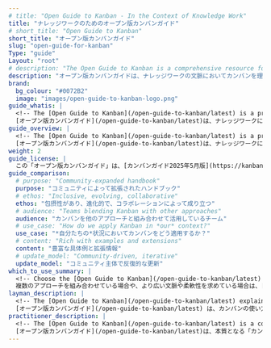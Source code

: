 ```yaml
---
# title: "Open Guide to Kanban - In the Context of Knowledge Work"
title: "ナレッジワークのためのオープン版カンバンガイド"
# short_title: "Open Guide to Kanban"
short_title: "オープン版カンバンガイド"
slug: "open-guide-for-kanban"
Type: "guide"
Layout: "root"
# description: "The Open Guide to Kanban is a comprehensive resource for understanding and implementing Kanban in knowledge work contexts. It covers practices, and real-world applications of Kanban to enhance workflow efficiency and team collaboration."
description: "オープン版カンバンガイドは、ナレッジワークの文脈においてカンバンを理解し実践するための包括的な情報源です。ワークフローの効率とチームコラボレーションを強化するためのカンバンのプラクティスや実際の適用例を網羅しています。"
brand:
  bg_colour: "#0072B2"
  image: "images/open-guide-to-kanban-logo.png"
guide_whatis: |
  <!-- The [Open Guide to Kanban](/open-guide-to-kanban/latest) is a practical, community-curated reference for using Kanban in knowledge work. It defines the essential practices, measures, and language for designing, running, and improving Kanban systems. Built on the foundations of the [Kanban Guide (2025)](/open-guide-to-kanban/latest), this guide expands its applicability across industries and team contexts, while remaining open and adaptable. It is intended to support organisations seeking clarity, consistency, and effectiveness in how they manage the flow of value.  -->
  [オープン版カンバンガイド](/open-guide-to-kanban/latest)は、ナレッジワークにおけるカンバン活用のためのコミュニティによって編纂された実践的なリファレンスである。カンバンシステムを設計し、運用し、改善するために不可欠なプラクティス、計測指標、用語を定義している。このガイドは、[カンバンガイド(2025年版)](/history/kanban-guide-2025/)を基盤としながらも、その適用範囲を業界やチームの多様な状況へと広げ、オープンで適応性の高い形で提供されています。価値の流れ（フロー）をどのように管理するかについて、組織が明確性、一貫性、効果性を求める際の支援となることを目的としています。
guide_overview: |
  <!-- The [Open Guide to Kanban](/open-guide-to-kanban/latest) is a practical, community-curated reference for using Kanban in knowledge work. It defines the essential practices, measures, and language for designing, running, and improving Kanban systems.  -->
  [オープン版カンバンガイド](/open-guide-to-kanban/latest)は、ナレッジワークにおけるカンバン活用のためのコミュニティによって編纂された実践的なリファレンスである。カンバンシステムを設計し、運用し、改善するために不可欠なプラクティス、計測指標、用語を定義している。
weight: 2
guide_license: |
  この「オープン版カンバンガイド」は、[カンバンガイド2025年5月版](https://kanbanguides.org/history/kanban-guide-2025/)をもとにした適応版であり、クリエイティブ・コモンズ 表示-継承　4.0 国際（CC BY-SA 4.0）の下で提供されています。原典の著作権は、© 2019-2025 Orderly Disruption Limited, Daniel S. Vacanti, Inc.に帰属します。本ガイドでは、原典に一部改変を加えており、変更を含むすべての内容は、CC BY-SA 4.0の下で提供されています。斜体で示された一部の箇所は、© 2025_ Orderly Disruption Limitedによるものであり、同ライセンスの下で提供されています。それ以外のすべての内容は、© 2019-2025 Orderly Disruption Limited, Daniel S. Vacanti, Inc.によるものであり、同様にCC BY-SA 4.0の下で提供されています。 / This work, Open Guide to Kanban, is an adaptation of the [Kanban Guide (May 2025 version)](https://kanbanguides.org/history/kanban-guide-2025/), which is licensed under the Creative Commons Attribution-ShareAlike 4.0 International License (CC BY-SA 4.0). The original guide is © 2019-2025 Orderly Disruption Limited, Daniel S. Vacanti, Inc. Changes were made to the original. Licensed under [CC BY-SA 4.0](https://creativecommons.org/licenses/by-sa/4.0/). _Portions highlighted in italic are © 2025_ Orderly Disruption Limited, licensed under CC BY-SA 4.0. All other content is from © 2019-2025 Orderly Disruption Limited, Daniel S. Vacanti, Inc., also licensed under CC BY-SA 4.0.
guide_comparison:
  # purpose: "Community-expanded handbook"
  purpose: "コミュニティによって拡張されたハンドブック"  
  # ethos: "Inclusive, evolving, collaborative"
  ethos: "包摂性があり、進化的で、コラボレーションによって成り立つ"
  # audience: "Teams blending Kanban with other approaches"
  audience: "カンバンを他のアプローチと組み合わせて活用しているチーム"
  # use_case: "How do we apply Kanban in *our* context?"
  use_case: "*自分たちの*状況においてカンバンをどう適用するか？"
  # content: "Rich with examples and extensions"
  content: "豊富な具体例と拡張情報"
  # update_model: "Community-driven, iterative"
  update_model: "コミュニティ主体で反復的な更新"
which_to_use_summary: |
  <!-- Choose the [Open Guide to Kanban](/open-guide-to-kanban/latest) if you're working across approaches or want more context and flexibility. It's well-suited to those with Lean, Agile, Scrum, or Product Management experience who want to adapt Kanban to their environment.-->
  複数のアプローチを組み合わせている場合や、より広い文脈や柔軟性を求めている場合は、[オープン版カンバンガイド](/open-guide-to-kanban/latest)を選ぶとよいでしょう。リーン、アジャイル、スクラム、プロダクトマネジメントなどの経験を活かし、カンバンを自分たちの環境に合わせて適用したい人におすすめです。   
layman_description: |
  <!-- The [Open Guide to Kanban](/open-guide-to-kanban/latest) explains how to use Kanban and improve it over time. It gives more examples, tools, and ideas than the basic guide, and works well with other approaches like Scrum. It’s made by a wider community and helps people apply Kanban in different situations, especially where teams or organisations want more than just the basics.-->
  [オープン版カンバンガイド](/open-guide-to-kanban/latest) は、カンバンの使い方とそれを時間をかけて改善する方法を説明しています。基本ガイドよりも多くの事例、ツール、アイデアが盛り込まれており、スクラムのような他のアプローチとも組み合わせやすくなっています。より幅広いコミュニティによって作成されており、チームや組織が基本にとどまらず、さまざまな状況でカンバンを活用したいときに役立ちます。
practitioner_description: |
  <!-- The [Open Guide to Kanban](/open-guide-to-kanban/latest) is a community-curated reference that expands on the core Kanban Guide. It preserves the essentials but adds greater depth — optional practices,   richer metrics, and practical integration with other approaches like Scrum and Lean. Designed for practitioners applying Kanban in real-world, cross-method scenarios, it offers adaptable guidance to improve flow, outcomes, and collaboration. It’s particularly useful for coaches, consultants, and teams working in complex, evolving systems.-->
  [オープン版カンバンガイド](/open-guide-to-kanban/latest)は、本質となる「カンバンガイド」を拡張した、コミュニティによって編纂されたファイレンスです。基本的な要素はそのままに、オプションとなるプラクティス、より豊富な計測指標、スクラムやリーンといった他のアプローチとの実践的な統合など、内容に深みを加えています。現実世界の複雑で多様な状況下でカンバンを適用する実践者向けに設計されており、フロー、アウトカム、コラボレーションを改善するための適応力のある指針を提供しています。コーチ、コンサルタント、複雑で進化し続ける状況下で働くチームにとって特に有用です。
---
```


